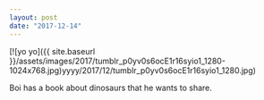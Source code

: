 ```yaml
---
layout: post
date: "2017-12-14"
---
```


[![yo yo]({{ site.baseurl }}/assets/images/2017/tumblr_p0yv0s6ocE1r16syio1_1280-1024x768.jpg)yyyy/2017/12/tumblr_p0yv0s6ocE1r16syio1_1280.jpg)

Boi has a book about dinosaurs that he wants to share.

